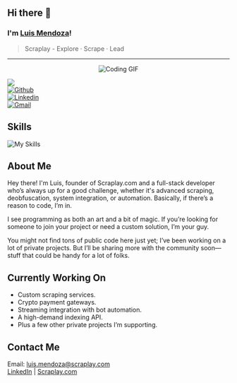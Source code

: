 ## Hi there 👋  
### I'm [Luis Mendoza](https://scraplay.com)!  
> Scraplay - Explore · Scrape · Lead
---
<div align="center">
  <img src="https://media2.giphy.com/media/v1.Y2lkPTc5MGI3NjExa2l1NHppczhvNGkyeXZ4MGdlZTJrdmt3ZGloOTVvNm40Y2MyaGFmNyZlcD12MV9pbnRlcm5hbF9naWZfYnlfaWQmY3Q9Zw/qqDVCetD9mhYLyoies/giphy.gif" alt="Coding GIF"/>
</div>

![](https://komarev.com/ghpvc/?username=luismendoza-ec&base=1226&style=flat)  
[![Github](https://img.shields.io/badge/-Github-000?style=flat&logo=Github&logoColor=white)](https://github.com/luismendoza-ec)  
[![Linkedin](https://img.shields.io/badge/-LinkedIn-blue?style=flat&logo=Linkedin&logoColor=white)](https://www.linkedin.com/in/luis-mendoza-b7b563261/)  
[![Gmail](https://img.shields.io/badge/-Gmail-c14438?style=flat&logo=Gmail&logoColor=white)](mailto:luis.mendoza@scraplay.com)

## Skills
![My Skills](https://skillicons.dev/icons?i=cs,cpp,cloudflare,bots,docker,dotnet,html,css,js,linux,mongodb,mysql,nodejs,php,postgres,py,vite,vue,wasm)

## About Me
Hey there! I'm Luis, founder of Scraplay.com and a full-stack developer who’s always up for a good challenge, whether it's advanced scraping, deobfuscation, system integration, or automation. Basically, if there’s a reason to code, I’m in.

I see programming as both an art and a bit of magic. If you’re looking for someone to join your project or need a custom solution, I’m your guy.

You might not find tons of public code here just yet; I’ve been working on a lot of private projects. But I’ll be sharing more with the community soon—stuff that could be handy for a lot of folks.

## Currently Working On
- Custom scraping services.
- Crypto payment gateways.
- Streaming integration with bot automation.
- A high-demand indexing API.
- Plus a few other private projects I’m supporting.

## Contact Me
Email: luis.mendoza@scraplay.com  
[LinkedIn](https://www.linkedin.com/in/luis-mendoza-b7b563261/) | [Scraplay.com](https://scraplay.com)

